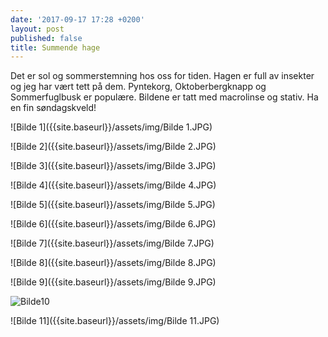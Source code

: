 ```yaml
---
date: '2017-09-17 17:28 +0200'
layout: post
published: false
title: Summende hage
---
```


Det er sol og sommerstemning hos oss for tiden. Hagen er full av insekter og jeg har vært tett på dem. Pyntekorg, Oktoberbergknapp og Sommerfuglbusk er populære. Bildene er tatt med macrolinse og stativ. Ha en fin søndagskveld!

![Bilde 1]({{site.baseurl}}/assets/img/Bilde 1.JPG)

![Bilde 2]({{site.baseurl}}/assets/img/Bilde 2.JPG)

<!--more-->

![Bilde 3]({{site.baseurl}}/assets/img/Bilde 3.JPG)

![Bilde 4]({{site.baseurl}}/assets/img/Bilde 4.JPG)

![Bilde 5]({{site.baseurl}}/assets/img/Bilde 5.JPG)

![Bilde 6]({{site.baseurl}}/assets/img/Bilde 6.JPG)

![Bilde 7]({{site.baseurl}}/assets/img/Bilde 7.JPG)

![Bilde 8]({{site.baseurl}}/assets/img/Bilde 8.JPG)

![Bilde 9]({{site.baseurl}}/assets/img/Bilde 9.JPG)

![Bilde10]({{site.baseurl}}/assets/img/Bilde10.JPG)

![Bilde 11]({{site.baseurl}}/assets/img/Bilde 11.JPG)






